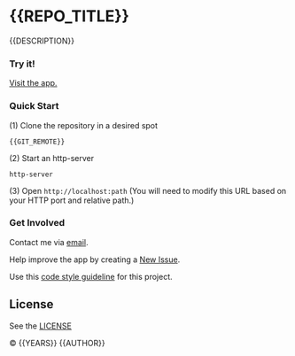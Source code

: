 <!-- Copyright © {{YEARS}} {{AUTHOR}}. All rights reserved. -->

<!--===========================================================================
#
# IMPORTANT: This file was generated by `grunt generate-readme`. This is meant
#            to be a general template, and CAN/SHOULD be modified to suite
#            your repository.
#
# IMPORTANT: `grunt generate-readme` is a custom command (Found
#            https://github.com/brandonLi8/grunt-config/Gruntfile.js). Your 
#            repository's Gruntfile must extend to this Gruntfile to run the 
#            command.
#
# IMPORTANT: Your package.json determines the content of this file. See
#            `../grunt-commands/generate.js` for documentation on setup.
# 
# @author {{AUTHOR}} {{AUTHOR_EMAIL}}
#
#===========================================================================-->

# {{REPO_TITLE}}

{{DESCRIPTION}}

### Try it!
<a href="{{HOMEPAGE}}" target="_blank">Visit the app.</a>

<!-- Uncomment to add a screen shot:  -->
<!-- <img src="" alt="Screenshot" style="width: 400px;"/></a> -->

### Quick Start
(1) Clone the repository in a desired spot
```
{{GIT_REMOTE}}
```
(2) Start an http-server
```
http-server
```

(3) Open `http://localhost:path` (You will need to modify this URL based on your HTTP port and relative path.)

### Get Involved

Contact me via <a href="mailto:{{AUTHOR_EMAIL}}" target="_blank"> email</a>.

Help improve the app by creating a <a href="{{ISSUES_URL}}" target="_blank">New Issue</a>.

<!-- NOTE: this can change to whatever you want.. create a fork to customizable the code style -->
Use this [code style guideline](https://github.com/brandonLi8/grunt-config/templates/code-style.md) for this project.

## License
See the <a href="{{LICENSE}}" target="_blank">LICENSE</a>

© {{YEARS}} {{AUTHOR}}